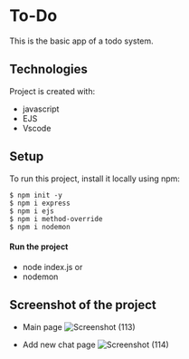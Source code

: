 # To-Do
This is the basic app of a todo system.

## Technologies
Project is created with:
* javascript
* EJS
* Vscode

## Setup
To run this project, install it locally using npm:
```
$ npm init -y
$ npm i express
$ npm i ejs
$ npm i method-override
$ npm i nodemon
```
#### Run the project
* node index.js or
* nodemon

## Screenshot of the project
 * Main page
![Screenshot (113)](https://github.com/warsi0707/Todos_expressJs/assets/113710277/51b47b67-9d5e-46bb-bbd4-844a4912abfb)


* Add new chat page
![Screenshot (114)](https://github.com/warsi0707/Todos_expressJs/assets/113710277/49398cc9-05b4-427d-b842-10ef87d068c9)





